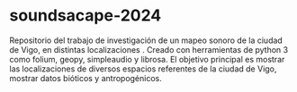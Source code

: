# soundsacape-2024
Repositorio del trabajo de investigación de un mapeo sonoro de la ciudad de Vigo, en distintas localizaciones . Creado con herramientas de python 3 como folium, geopy, simpleaudio y librosa. El objetivo principal  es mostrar las localizaciones de diversos espacios referentes de la ciudad de Vigo, mostrar datos bióticos y antropogénicos.
